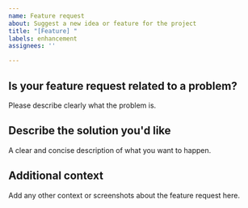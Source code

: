 ```yaml
---
name: Feature request
about: Suggest a new idea or feature for the project
title: "[Feature] "
labels: enhancement
assignees: ''

---
```


## Is your feature request related to a problem?
Please describe clearly what the problem is.

## Describe the solution you'd like
A clear and concise description of what you want to happen.

## Additional context
Add any other context or screenshots about the feature request here.
